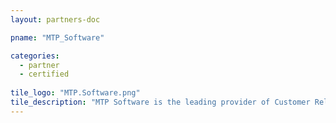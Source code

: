 ```yaml
---
layout: partners-doc

pname: "MTP_Software"

categories: 
  - partner
  - certified
  
tile_logo: "MTP.Software.png"
tile_description: "MTP Software is the leading provider of Customer Relationship Management (CRM), dashboards, and analytics solutions in sports and entertainment.   MTP Software’s flagship product, SCORE CRM is a fully hosted solution that brings sales, marketing and business analytics together in a single platform."
---
```

